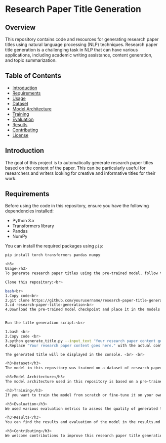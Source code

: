 # Research Paper Title Generation

## Overview

This repository contains code and resources for generating research paper titles using natural language processing (NLP) techniques. Research paper title generation is a challenging task in NLP that can have various applications, including academic writing assistance, content generation, and topic summarization.

## Table of Contents

- [Introduction](#introduction)
- [Requirements](#requirements)
- [Usage](#usage)
- [Dataset](#dataset)
- [Model Architecture](#model-architecture)
- [Training](#training)
- [Evaluation](#evaluation)
- [Results](#results)
- [Contributing](#contributing)
- [License](#license)

## Introduction

The goal of this project is to automatically generate research paper titles based on the content of the paper. This can be particularly useful for researchers and writers looking for creative and informative titles for their work.

## Requirements

Before using the code in this repository, ensure you have the following dependencies installed:

- Python 3.x
- Transformers library
- Pandas
- NumPy

You can install the required packages using `pip`:

```bash
pip install torch transformers pandas numpy

<h3>
Usage</h3>
To generate research paper titles using the pre-trained model, follow these steps:<br>

Clone this repository:<br>

bash<br>
1.Copy code<br>
2.git clone https://github.com/yourusername/research-paper-title-generation.git<br>
3.cd research-paper-title-generation<br>
4.Download the pre-trained model checkpoint and place it in the models directory.<br> <br>


Run the title generation script:<br>

1.bash <br>
2.Copy code <br>
3.python generate_title.py --input_text "Your research paper content goes here." <br>
4.Replace "Your research paper content goes here." with the actual content of your research paper. <br>

The generated title will be displayed in the console. <br> <br>

<h3>Dataset</h3>
The model in this repository was trained on a dataset of research papers and their corresponding titles. If you wish to train your own model, you can use a similar dataset or collect one according to your specific domain.

<h3>Model Architecture</h3>
The model architecture used in this repository is based on a pre-trained transformer model fine-tuned for title generation.

<h3>Training</h3>
If you want to train the model from scratch or fine-tune it on your own dataset, refer to the training instructions provided in the train.ipynb notebook.

<h3>Evaluation</h3>
We used various evaluation metrics to assess the quality of generated titles. These metrics are detailed in the evaluation.ipynb notebook.

<h3>Results</h3>
You can find the results and evaluation of the model in the results.md file.

<h3>Contributing</h3>
We welcome contributions to improve this research paper title generation project. Feel free to open issues, submit pull requests, or suggest improvements.
```
